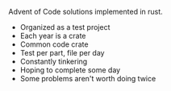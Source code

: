 Advent of Code solutions implemented in rust.

- Organized as a test project
- Each year is a crate
- Common code crate
- Test per part, file per day
- Constantly tinkering
- Hoping to complete some day
- Some problems aren't worth doing twice
